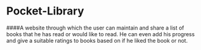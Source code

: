 # Pocket-Library

####A website through which the user can maintain and share a list of books that he has read or would like to read. He can even add his progress and give a suitable ratings to books based on if he liked the book or not.
